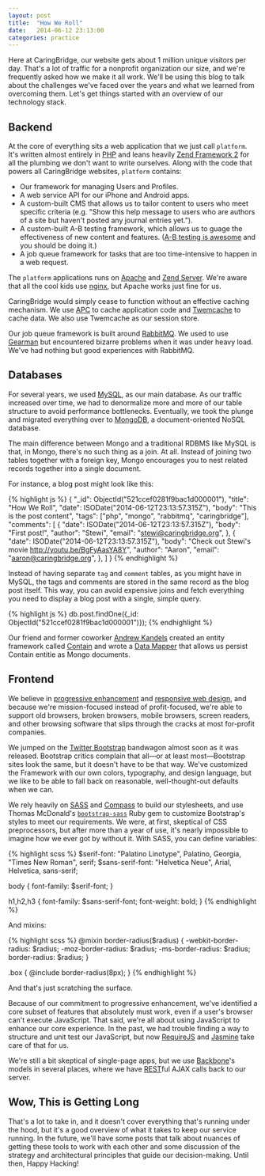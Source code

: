 ```yaml
---
layout: post
title:  "How We Roll"
date:   2014-06-12 23:13:00
categories: practice
---
```


Here at CaringBridge, our website gets about 1 million unique visitors per day.
That's a lot of traffic for a nonprofit organization our size, and we're
frequently asked how we make it all work. We'll be using this blog to talk
about the challenges we've faced over the years and what we learned from
overcoming them. Let's get things started with an overview of our technology
stack.

## Backend ##

At the core of everything sits a web application that we just call `platform`.
It's written almost entirely in [PHP][php] and leans heavily
[Zend Framework 2][zf2] for all the plumbing we don't want to write ourselves.
Along with the code that powers all CaringBridge websites, `platform`
contains:

   * Our framework for managing Users and Profiles.
   * A web service API for our iPhone and Android apps.
   * A custom-built CMS that allows us to tailor content to users who meet
     specific criteria (e.g. "Show this help message to users who are authors
     of a site but haven't posted any journal entries yet.").
   * A custom-built A-B testing framework, which allows us to guage the
     effectiveness of new content and features. ([A-B testing is awesome][patio11]
     and you should be doing it.)
   * A job queue framework for tasks that are too time-intensive to happen
     in a web request.

The `platform` applications runs on [Apache][apache] and [Zend Server][zs].
We're aware that all the cool kids use [nginx][nginx], but Apache works just
fine for us.

CaringBridge would simply cease to function without an effective caching
mechanism. We use [APC][apc] to cache application code and [Twemcache][twemcache]
to cache data. We also use Twemcache as our session store.

Our job queue framework is built around [RabbitMQ][rabbitmq]. We used to use
[Gearman][gearman] but encountered bizarre problems when it was under heavy load.
We've had nothing but good experiences with RabbitMQ.

## Databases ##

For several years, we used [MySQL][mysql], as our main database. As our traffic
increased over time, we had to denormalize more and more of our table structure
to avoid performance bottlenecks. Eventually, we took the plunge and migrated
everything over to [MongoDB][mongo], a document-oriented NoSQL database.

The main difference between Mongo and a traditional RDBMS like MySQL is that,
in Mongo, there's no such thing as a join. At all. Instead of joining two
tables together with a foreign key, Mongo encourages you to nest related
records together into a single document.

For instance, a blog post might look like this:

{% highlight js %}
{
  "_id": ObjectId("521ccef0281f9bac1d000001"),
  "title": "How We Roll",
  "date": ISODate("2014-06-12T23:13:57.315Z"),
  "body": "This is the post content",
  "tags": ["php", "mongo", "rabbitmq", "caringbridge"],
  "comments": [
    {
      "date": ISODate("2014-06-12T23:13:57.315Z"),
      "body": "First post!",
      "author": "Stewi",
      "email": "stewi@caringbridge.org",
    },
    {
      "date": ISODate("2014-06-12T23:13:57.315Z"),
      "body": "Check out Stewi's movie http://youtu.be/BgFyAasYA8Y",
      "author": "Aaron",
      "email": "aaron@caringbridge.org",
    },
  ]
}
{% endhighlight %}

Instead of having separate `tag` and `comment` tables, as you might have in
MySQL, the tags and comments are stored in the same record as the blog post
itself. This way, you can avoid expensive joins and fetch everything you need
to display a blog post with a single, simple query.

{% highlight js %}
db.post.findOne({_id: ObjectId("521ccef0281f9bac1d000001")});
{% endhighlight %}

Our friend and former coworker [Andrew Kandels][papa] created an entity
framework called [Contain][contain] and wrote a [Data Mapper][dm] that
allows us persist Contain entitie as Mongo documents.

## Frontend ##

We believe in [progressive enhancement][ala] and [responsive web design][rwd],
and because we're mission-focused instead of profit-focused, we're able to
support old browsers, broken browsers, mobile browsers, screen readers, and
other browsing software that slips through the cracks at most for-profit
companies.

We jumped on the [Twitter Bootstrap][twbs] bandwagon almost soon as it was
released. Bootstrap critics complain that all&mdash;or at
least most&mdash;Bootstrap sites look the same, but it doesn't have to be
that way. We've customized the Framework with our own colors, typography, and
design language, but we like to be able to fall back on reasonable, well-thought-out
defaults when we can.

We rely heavily on [SASS][sass] and [Compass][compass] to build our stylesheets,
and use Thomas McDonald's [`bootstrap-sass`][bs-sass] Ruby gem to customize
Bootstrap's styles to meet our requirements. We were, at first, skeptical of CSS
preprocessors, but after more than a year of use, it's nearly impossible to
imagine how we ever got by without it. With SASS, you can define variables:

{% highlight scss %}
$serif-font: "Palatino Linotype", Palatino, Georgia, "Times New Roman", serif;
$sans-serif-font: "Helvetica Neue", Arial, Helvetica, sans-serif;

body {
  font-family: $serif-font;
}

h1,h2,h3 {
  font-family: $sans-serif-font;
  font-weight: bold;
}
{% endhighlight %}

And mixins:

{% highlight scss %}
@mixin border-radius($radius) {
  -webkit-border-radius: $radius;
  -moz-border-radius: $radius;
  -ms-border-radius: $radius;
  border-radius: $radius;
}

.box {
  @include border-radius(8px);
}
{% endhighlight %}

And that's just scratching the surface.

Because of our commitment to progressive enhancement, we've identified a core
subset of features that absolutely must work, even if a user's browser can't
execute JavaScript. That said, we're all about using JavaScript to enhance our
core experience. In the past, we had trouble finding a way to structure and
unit test our JavaScript, but now [RequireJS][rjs] and [Jasmine][jasmine] take
care of that for us.

We're still a bit skeptical of single-page apps, but we use
[Backbone][backbone]'s models in several places, where we have
[REST][rest]ful AJAX calls back to our server.

## Wow, This is Getting Long ##

That's a lot to take in, and it doesn't cover everything that's running under
the hood, but it's a good overview of what it takes to keep our service running.
In the future, we'll have some posts that talk about nuances of getting these
tools to work with each other and some discussion of the strategy and
architectural principles that guide our decision-making. Until then, Happy Hacking!

[php]: http://php.net/
[zf2]: http://framework.zend.com/
[patio11]: http://www.kalzumeus.com/category/ab-testing/
[apache]: http://httpd.apache.org/
[zs]: http://www.zend.com/en/products/server/
[nginx]: http://nginx.org/
[apc]: http://www.php.net//manual/en/book.apc.php
[twemcache]: https://blog.twitter.com/2012/caching-with-twemcache
[rabbitmq]: http://www.rabbitmq.com/
[gearman]: http://gearman.org/
[mysql]: http://www.mysql.com/
[mongo]: http://www.mongodb.org/
[papa]: http://andrewkandels.com/
[contain]: https://github.com/andrew-kandels/contain
[dm]: http://martinfowler.com/eaaCatalog/dataMapper.html
[twbs]: http://getbootstrap.com/
[ala]: http://alistapart.com/article/understandingprogressiveenhancement/
[rwd]: http://alistapart.com/article/responsive-web-design/
[sass]: http://sass-lang.com/
[compass]: http://compass-style.org/
[bs-sass]: https://github.com/twbs/bootstrap-sass
[rjs]: http://requirejs.org/
[jasmine]: http://jasmine.github.io/
[backbone]: http://jasmine.github.io/
[rest]: http://en.wikipedia.org/wiki/Representational_state_transfer
